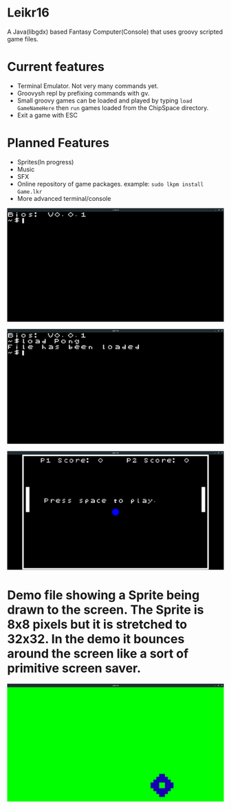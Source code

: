# Leikr16
A Java(libgdx) based Fantasy Computer(Console) that uses groovy scripted game files.

# Current features
- Terminal Emulator. Not very many commands yet.
- Groovysh repl by prefixing commands with gv.
- Small groovy games can be loaded and played by typing `load GameNameHere` then `run` games loaded from the ChipSpace directory.
- Exit a game with ESC


# Planned Features
- Sprites(In progress)
- Music
- SFX
- Online repository of game packages. example: `sudo lkpm install Game.lkr`
- More advanced terminal/console

![Alt text](console.png?raw=true "Console")

![Alt text](loadgame.png?raw=true "loadGame")

![Alt text](pong.png?raw=true "Pong")

# Demo file showing a Sprite being drawn to the screen. The Sprite is 8x8 pixels but it is stretched to 32x32. In the demo it bounces around the screen like a sort of primitive screen saver.
![Alt text](BounceDemo.png?raw=true "Bounce demo")

